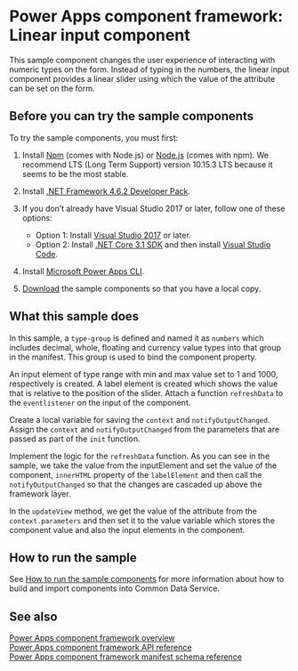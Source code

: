 # Power Apps component framework: Linear input component

This sample component changes the user experience of interacting with numeric types on the form. Instead of typing in the numbers, the linear input component provides a linear slider using which the value of the attribute can be set on the form.

## Before you can try the sample components

To try the sample components, you must first:

1. Install [Npm](https://www.npmjs.com/get-npm) (comes with Node.js) or [Node.js](https://nodejs.org/en/) (comes with npm). We recommend LTS (Long Term Support) version 10.15.3 LTS because it seems to be the most stable.

1. Install [.NET Framework 4.6.2 Developer Pack](https://dotnet.microsoft.com/download/dotnet-framework/net462). 

1. If you don’t already have Visual Studio 2017 or later, follow one of these options:
   - Option 1: Install [Visual Studio 2017](https://docs.microsoft.com/visualstudio/install/install-visual-studio?view=vs-2017) or later.
   - Option 2: Install [.NET Core 3.1 SDK](https://dotnet.microsoft.com/download/dotnet-core/3.1) and then install [Visual Studio Code](https://code.visualstudio.com/Download).

1. Install [Microsoft Power Apps CLI](https://aka.ms/PowerAppsCLI).
1. [Download](https://github.com/microsoft/PowerApps-Samples/tree/master/component-framework) the sample components so that you have a local copy.

## What this sample does

In this sample, a `type-group` is defined and named it as `numbers` which includes decimal, whole, floating and currency value types into that group in the manifest. This group is used to bind the component property.

An input element of type range with min and max value set to 1 and 1000, respectively is created. A label element is created which shows the value that is relative to the position of the slider. Attach a function `refreshData` to the `eventlistener` on the input of the component.

Create a local variable for saving the `context` and `notifyOutputChanged`. Assign the `context` and `notifyOutputChanged` from the parameters that are passed as part of the `init` function.

Implement the logic for the `refreshData` function. As you can see in the sample, we take the value from the inputElement and set the value of the component, `innerHTML` property of the `labelElement` and then call the `notifyOutputChanged` so that the changes are cascaded up above the framework layer.

In the `updateView` method, we get the value of the attribute from the `context.parameters` and then set it to the value variable which stores the component value and also the input elements in the component.

## How to run the sample

See [How to run the sample components](https://github.com/microsoft/PowerApps-Samples/blob/master/component-framework/README.md) for more information about how to build and import components into Common Data Service.

## See also

[Power Apps component framework overview](https://docs.microsoft.com/en-us/powerapps/developer/component-framework/overview)<br/>
[Power Apps component framework API reference](https://docs.microsoft.com/en-us/powerapps/developer/component-framework/reference/)<br/>
[Power Apps component framework manifest schema reference](https://docs.microsoft.com/en-us/powerapps/developer/component-framework/manifest-schema-reference/)